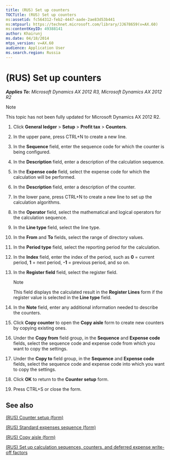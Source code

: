 ```yaml
---
title: (RUS) Set up counters
TOCTitle: (RUS) Set up counters
ms:assetid: fc564312-feb2-4447-aade-2ae83d53b441
ms:mtpsurl: https://technet.microsoft.com/library/JJ678659(v=AX.60)
ms:contentKeyID: 49388141
author: Khairunj
ms.date: 04/18/2014
mtps_version: v=AX.60
audience: Application User
ms.search.region: Russia
---
```


# (RUS) Set up counters 


_**Applies To:** Microsoft Dynamics AX 2012 R3, Microsoft Dynamics AX 2012 R2_


> [!NOTE]
> <P>This topic has not been fully updated for Microsoft Dynamics AX 2012 R2.</P>



1.  Click **General ledger** \> **Setup** \> **Profit tax** \> **Counters**.

2.  In the upper pane, press CTRL+N to create a new line.

3.  In the **Sequence** field, enter the sequence code for which the counter is being configured.

4.  In the **Description** field, enter a description of the calculation sequence.

5.  In the **Expense code** field, select the expense code for which the calculation will be performed.

6.  In the **Description** field, enter a description of the counter.

7.  In the lower pane, press CTRL+N to create a new line to set up the calculation algorithms.

8.  In the **Operator** field, select the mathematical and logical operators for the calculation sequence.

9.  In the **Line type** field, select the line type.

10. In the **From** and **To** fields, select the range of directory values.

11. In the **Period type** field, select the reporting period for the calculation.

12. In the **Index** field, enter the index of the period, such as **0** = current period, **1** = next period, **-1** = previous period, and so on.

13. In the **Register field** field, select the register field.
    

    > [!NOTE]
    > <P>This field displays the calculated result in the <STRONG>Register Lines</STRONG> form if the register value is selected in the <STRONG>Line type</STRONG> field.</P>



14. In the **Note** field, enter any additional information needed to describe the counters.

15. Click **Copy counter** to open the **Copy aisle** form to create new counters by copying existing ones.

16. Under the **Copy from** field group, in the **Sequence** and **Expense code** fields, select the sequence code and expense code from which you want to copy the settings.

17. Under the **Copy to** field group, in the **Sequence** and **Expense code** fields, select the sequence code and expense code into which you want to copy the settings.

18. Click **OK** to return to the **Counter setup** form.

19. Press CTRL+S or close the form.

## See also

[(RUS) Counter setup (form)](https://technet.microsoft.com/library/jj856173\(v=ax.60\))

[(RUS) Standard expenses sequence (form)](https://technet.microsoft.com/library/jj853198\(v=ax.60\))

[(RUS) Copy aisle (form)](https://technet.microsoft.com/library/jj711606\(v=ax.60\))

[(RUS) Set up calculation sequences, counters, and deferred expense write-off factors](rus-set-up-calculation-sequences-counters-and-deferred-expense-write-off-factors.md)

  


